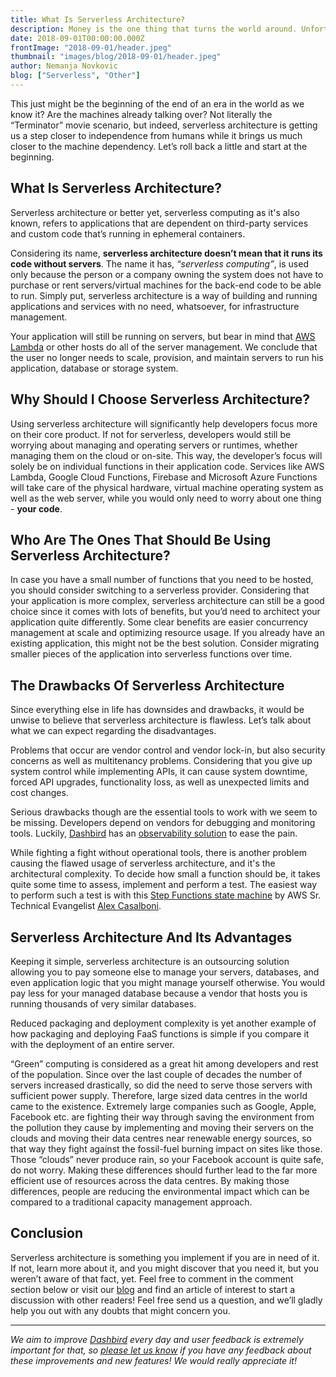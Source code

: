 ```yaml
---
title: What Is Serverless Architecture?
description: Money is the one thing that turns the world around. Unfortunately, it is the necessity in almost all spheres of life. You can live without it or with lesser amounts of it, but it makes it all harder...
date: 2018-09-01T00:00:00.000Z
frontImage: "2018-09-01/header.jpeg"
thumbnail: "images/blog/2018-09-01/header.jpeg"
author: Nemanja Novkovic
blog: ["Serverless", "Other"]
---
```


This just might be the beginning of the end of an era in the world as we know it? Are the machines already talking over? Not literally the “Terminator” movie scenario, but indeed, serverless architecture is getting us a step closer to independence from humans while it brings us much closer to the machine dependency. Let’s roll back a little and start at the beginning.

## What Is Serverless Architecture?

Serverless architecture or better yet, serverless computing as it's also known, refers to applications that are dependent on third-party services and custom code that’s running in ephemeral containers.

Considering its name, **serverless architecture doesn’t mean that it runs its code without servers**. The name it has, _“serverless computing”_, is used only because the person or a company owning the system does not have to purchase or rent servers/virtual machines for the back-end code to be able to run. Simply put, serverless architecture is a way of building and running applications and services with no need, whatsoever, for infrastructure management. 

Your application will still be running on servers, but bear in mind that [AWS Lambda](https://aws.amazon.com/lambda/) or other hosts do all of the server management. We conclude that the user no longer needs to scale, provision, and maintain servers to run his application, database or storage system.

## Why Should I Choose Serverless Architecture?

Using serverless architecture will significantly help developers focus more on their core product. If not for serverless, developers would still be worrying about managing and operating servers or runtimes, whether managing them on the cloud or on-site. This way, the developer’s focus will solely be on individual functions in their application code. Services like AWS Lambda, Google Cloud Functions, Firebase and Microsoft Azure Functions will take care of the physical hardware, virtual machine operating system as well as the web server, while you would only need to worry about one thing - **your code**.

## Who Are The Ones That Should Be Using Serverless Architecture?

In case you have a small number of functions that you need to be hosted, you should consider switching to a serverless provider. Considering that your application is more complex, serverless architecture can still be a good choice since it comes with lots of benefits, but you’d need to architect your application quite differently. Some clear benefits are easier concurrency management at scale and optimizing resource usage. If you already have an existing application, this might not be the best solution. Consider migrating smaller pieces of the application into serverless functions over time.

## The Drawbacks Of Serverless Architecture

Since everything else in life has downsides and drawbacks, it would be unwise to believe that serverless architecture is flawless. Let’s talk about what we can expect regarding the disadvantages. 

Problems that occur are vendor control and vendor lock-in, but also security concerns as well as multitenancy problems. Considering that you give up system control while implementing APIs, it can cause system downtime, forced API upgrades, functionality loss, as well as unexpected limits and cost changes.

Serious drawbacks though are the essential tools to work with we seem to be missing. Developers depend on vendors for debugging and monitoring tools. Luckily, [Dashbird](/) has an [observability solution](/features/) to ease the pain. 

While fighting a fight without operational tools, there is another problem causing the flawed usage of serverless architecture, and it's the architectural complexity. To decide how small a function should be, it takes quite some time to assess, implement and perform a test. The easiest way to perform such a test is with this [Step Functions state machine](https://github.com/alexcasalboni/aws-lambda-power-tuning) by AWS Sr. Technical Evangelist [Alex Casalboni](https://mobile.twitter.com/alex_casalboni).

## Serverless Architecture And Its Advantages

Keeping it simple, serverless architecture is an outsourcing solution allowing you to pay someone else to manage your servers, databases, and even application logic that you might manage yourself otherwise. You would pay less for your managed database because a vendor that hosts you is running thousands of very similar databases.

Reduced packaging and deployment complexity is yet another example of how packaging and deploying FaaS functions is simple if you compare it with the deployment of an entire server.

“Green” computing is considered as a great hit among developers and rest of the population. Since over the last couple of decades the number of servers increased drastically, so did the need to serve those servers with sufficient power supply. Therefore, large sized data centres in the world came to the existence. Extremely large companies such as Google, Apple, Facebook etc. are fighting their way through saving the environment from the pollution they cause by implementing and moving their servers on the clouds and moving their data centres near renewable energy sources, so that way they fight against the fossil-fuel burning impact on sites like those. Those “clouds” never produce rain, so your Facebook account is quite safe, do not worry. Making these differences should further lead to the far more efficient use of resources across the data centres. By making those differences, people are reducing the environmental impact which can be compared to a traditional capacity management approach.


## Conclusion

Serverless architecture is something you implement if you are in need of it. If not, learn more about it, and you might discover that you need it, but you weren’t aware of that fact, yet. Feel free to comment in the comment section below or visit our [blog](/blog/) and find an article of interest to start a discussion with other readers! Feel free send us a question, and we’ll gladly help you out with any doubts that might concern you. 

___

_We aim to improve [Dashbird](https://dashbird.io/) every day and user feedback is extremely important for that, so [please let us know](mailto:support@dashbird.io) if you have any feedback about these improvements and new features! We would really appreciate it!_